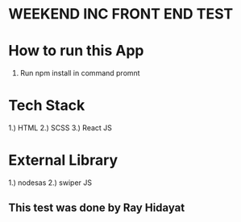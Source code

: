 # WEEKEND INC FRONT END TEST

# How to run this App
1. Run npm install in command promnt 

# Tech Stack
1.) HTML
2.) SCSS 
3.) React JS

# External Library
1.) nodesas
2.) swiper JS

## This test was done by Ray Hidayat
